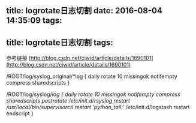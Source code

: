 title: logrotate日志切割
date: 2016-08-04 14:35:09
tags:
---
title: logrotate日志切割
tags:
---
参考链接
[http://blog.csdn.net/cjwid/article/details/1690101](http://blog.csdn.net/cjwid/article/details/1690101)

/ROOT/log/syslog_original/*log {
    daily
    rotate 10
    missingok
    notifempty
    compress
    sharedscripts
}

/ROOT/log/syslog/*log {
    daily
    rotate 10
    missingok
    notifempty
    compress
    sharedscripts
    postrotate
        /etc/init.d/rsyslog restart
        /usr/local/bin/supervisorctl restart 'python_tail:*'
        /etc/init.d/logstash restart
    endscript
}
